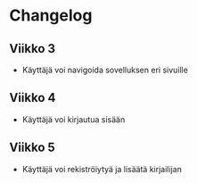 # Changelog

## Viikko 3
- Käyttäjä voi navigoida sovelluksen eri sivuille

## Viikko 4
- Käyttäjä voi kirjautua sisään

## Viikko 5
- Käyttäjä voi rekiströiytyä ja lisäätä kirjailijan